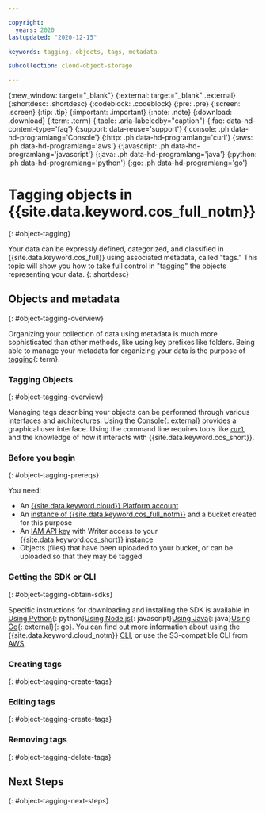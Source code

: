 ```yaml
---

copyright:
  years: 2020
lastupdated: "2020-12-15"

keywords: tagging, objects, tags, metadata

subcollection: cloud-object-storage

---
```

{:new_window: target="_blank"}
{:external: target="_blank" .external}
{:shortdesc: .shortdesc}
{:codeblock: .codeblock}
{:pre: .pre}
{:screen: .screen}
{:tip: .tip}
{:important: .important}
{:note: .note}
{:download: .download}
{:term: .term}
{:table: .aria-labeledby="caption"}
{:faq: data-hd-content-type='faq'}
{:support: data-reuse='support'}
{:console: .ph data-hd-programlang='Console'}
{:http: .ph data-hd-programlang='curl'}
{:aws: .ph data-hd-programlang='aws'}
{:javascript: .ph data-hd-programlang='javascript'}
{:java: .ph data-hd-programlang='java'}
{:python: .ph data-hd-programlang='python'}
{:go: .ph data-hd-programlang='go'}

# Tagging objects in {{site.data.keyword.cos_full_notm}}
{: #object-tagging}

Your data can be expressly defined, categorized, and classified in {{site.data.keyword.cos_full}} using associated metadata, called "tags." This topic will show you how to take full control in "tagging" the objects representing your data. 
{: shortdesc}

## Objects and metadata
{: #object-tagging-overview}

Organizing your collection of data using metadata is much more sophisticated than other methods, like using key prefixes like folders. Being able to manage your metadata for organizing your data is the purpose of [tagging](#x2040924){: term}.

### Tagging Objects
{: #object-tagging-overview}

Managing tags describing your objects can be performed through various interfaces and architectures. Using the [Console](https://cloud.ibm.com){: external} provides a graphical user interface. Using the command line requires tools like [`curl`](/docs/cloud-object-storage?topic=cloud-object-storage-curl) and the knowledge of how it interacts with {{site.data.keyword.cos_short}}.

### Before you begin
{: #object-tagging-prereqs}

You need:

* An [{{site.data.keyword.cloud}} Platform account](https://cloud.ibm.com/login)
* An [instance of {{site.data.keyword.cos_full_notm}}](/docs/cloud-object-storage/basics?topic=cloud-object-storage-provision) and a bucket created for this purpose
* An [IAM API key](/docs/cloud-object-storage/iam?topic=cloud-object-storage-iam-overview) with Writer access to your {{site.data.keyword.cos_short}} instance 
* Objects (files) that have been uploaded to your bucket, or can be uploaded so that they may be tagged

### Getting the SDK or CLI
{: #object-tagging-obtain-sdks}

Specific instructions for downloading and installing the SDK is available in [Using Python](/docs/cloud-object-storage/libraries?topic=cloud-object-storage-python){: python}[Using Node.js](/docs/cloud-object-storage/libraries?topic=cloud-object-storage-node){: javascript}[Using Java](/docs/cloud-object-storage/libraries?topic=cloud-object-storage-java){: java}[Using Go](/docs/cloud-object-storage?topic=cloud-object-storage-using-go){: external}{: go}. You can find out more information about using the {{site.data.keyword.cloud_notm}} [CLI](/docs/cloud-object-storage?topic=cloud-object-storage-cli-plugin-ic-cos-cli), or use the S3-compatible CLI from [AWS](/docs/cloud-object-storage?topic=cloud-object-storage-aws-cli). 

### Creating tags
{: #object-tagging-create-tags}

### Editing tags
{: #object-tagging-create-tags}

### Removing tags
{: #object-tagging-delete-tags}

## Next Steps
{: #object-tagging-next-steps}

